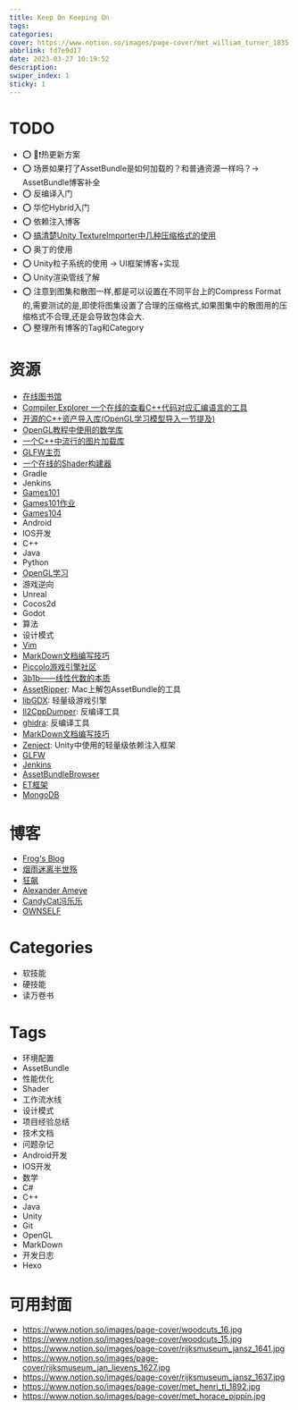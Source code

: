 ```yaml
---
title: Keep On Keeping On
tags:
categories:
cover: https://www.notion.so/images/page-cover/met_william_turner_1835.jpg
abbrlink: fd7e9d17
date: 2023-03-27 10:19:52
description:
swiper_index: 1
sticky: 1
---
```



# TODO

- ⭕️ 💢❗️热更新方案 
- ⭕️ 场景如果打了AssetBundle是如何加载的？和普通资源一样吗？-> AssetBundle博客补全
- ⭕️ 反编译入门
- ⭕️ 华佗Hybrid入门
- ⭕️ 依赖注入博客
- ⭕️ [搞清楚Unity TextureImporter中几种压缩格式的使用](https://docs.unity3d.com/2022.3/Documentation/Manual/class-TextureImporterOverride.html)
- ⭕️ 奥丁的使用
- ⭕️ Unity粒子系统的使用 -> UI框架博客+实现
- ⭕️ Unity渲染管线了解
- ⭕️ 注意到图集和散图一样,都是可以设置在不同平台上的Compress Format的,需要测试的是,即使将图集设置了合理的压缩格式,如果图集中的散图用的压缩格式不合理,还是会导致包体会大.
- ⭕️ 整理所有博客的Tag和Category

# 资源

- [在线图书馆](https://zh.z-lib.gs/)
- [Compiler Explorer 一个在线的查看C++代码对应汇编语言的工具](https://godbolt.org/) 
- [开源的C++资产导入库(OpenGL学习模型导入一节提及)](https://assimp.org/) 
- [OpenGL教程中使用的数学库](https://glm.g-truc.net/0.9.8/index.html) 
- [一个C++中流行的图片加载库](https://github.com/nothings/stb)
- [GLFW主页](https://www.glfw.org/docs/latest/index.html)
- [一个在线的Shader构建器](https://www.shadertoy.com/)
- Gradle
- Jenkins
- [Games101](https://www.bilibili.com/video/BV1X7411F744)
- [Games101作业](https://games-cn.org/forums/topic/allhw/)
- [Games104](https://www.bilibili.com/video/BV1oU4y1R7Km)
- Android
- IOS开发
- C++
- Java
- Python
- [OpenGL学习](https://learnopengl-cn.github.io/intro/)
- 游戏逆向
- Unreal
- Cocos2d
- Godot
- 算法
- 设计模式
- [Vim]()
- [MarkDown文档编写技巧](https://github.com/LearnShare/Learning-Markdown)
- [Piccolo游戏引擎社区](https://www.piccoloengine.com/topics/node/feed/all)
- [3b1b——线性代数的本质](https://www.youtube.com/watch?v=fNk_zzaMoSs&list=PLZHQObOWTQDPD3MizzM2xVFitgF8hE_ab&index=2)
- [AssetRipper](https://github.com/AssetRipper/AssetRipper): Mac上解包AssetBundle的工具
- [libGDX](https://github.com/libgdx/libgdx): 轻量级游戏引擎
- [Il2CppDumper](https://github.com/Perfare/Il2CppDumper): 反编译工具
- [ghidra](https://github.com/NationalSecurityAgency/ghidra): 反编译工具
- [MarkDown文档编写技巧](https://github.com/LearnShare/Learning-Markdown)
- [Zenject](https://github.com/modesttree/Zenject): Unity中使用的轻量级依赖注入框架
- [GLFW](https://github.com/glfw/glfw)
- [Jenkins](https://github.com/jenkinsci/jenkins)
- [AssetBundleBrowser](https://github.com/Unity-Technologies/AssetBundles-Browser)
- [ET框架](https://github.com/egametang/ET)
- [MongoDB](https://github.com/mongodb/mongo)

# 博客

- [Frog's Blog](https://frog-game.github.io/posts/blog/wufengdashijie/)
- [烟雨迷离半世殇](https://www.lfzxb.top/)
- [狂飙](https://networm.me/)
- [Alexander Ameye](https://ameye.dev/)
- [CandyCat冯乐乐](https://candycat1992.github.io/)
- [OWNSELF](https://www.ownself.org/)


# Categories

- 软技能
- 硬技能
- 读万卷书

# Tags
- 环境配置
- AssetBundle
- 性能优化
- Shader
- 工作流水线
- 设计模式
- 项目经验总结
- 技术文档
- 问题杂记
- Android开发
- IOS开发
- 数学
- C#
- C++
- Java
- Unity
- Git
- OpenGL
- MarkDown
- 开发日志
- Hexo

# 可用封面
- https://www.notion.so/images/page-cover/woodcuts_16.jpg
- https://www.notion.so/images/page-cover/woodcuts_15.jpg
- https://www.notion.so/images/page-cover/rijksmuseum_jansz_1641.jpg
- https://www.notion.so/images/page-cover/rijksmuseum_jan_lievens_1627.jpg
- https://www.notion.so/images/page-cover/rijksmuseum_jansz_1637.jpg
- https://www.notion.so/images/page-cover/met_henri_tl_1892.jpg
- https://www.notion.so/images/page-cover/met_horace_pippin.jpg